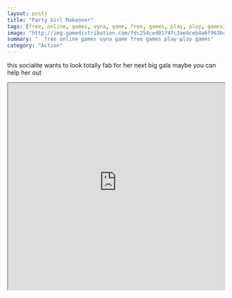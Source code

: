 ```yaml
---
layout: posts
title: "Party Girl Makeover"
tags: [free, online, games, oyna, game, free, games, play, play, games]
image: "http://img.gamedistribution.com/fdc254ced0174fc3ae4ceb4a6f963bcb.jpg"
summary: "  free online games oyna game free games play play games"
category: "Action"
---
```


this socialite wants to look totally fab for her next big gala maybe you can help her out

<iframe width="100%" height="480px;" src="http://flash.gamedistribution.com?game=fdc254ced0174fc3ae4ceb4a6f963bcb"></iframe>